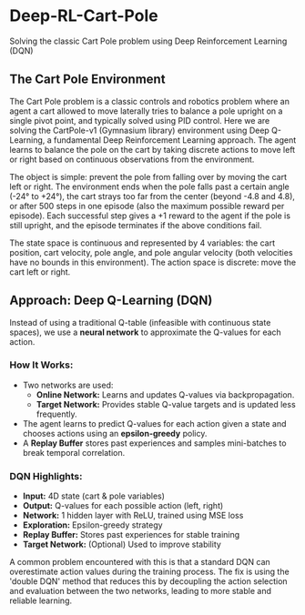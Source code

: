 # Deep-RL-Cart-Pole
Solving the classic Cart Pole problem using Deep Reinforcement Learning (DQN)

## The Cart Pole Environment
The Cart Pole problem is a classic controls and robotics problem where an agent a cart allowed to move laterally tries to balance a pole upright on a single pivot point, and typically solved using PID control. Here we are solving the CartPole-v1 (Gymnasium library) environment using Deep Q-Learning, a fundamental Deep Reinforcement Learning approach. The agent learns to balance the pole on the cart by taking discrete actions to move left or right based on continuous observations from the environment. 



The object is simple: prevent the pole from falling over by moving the cart left or right. 
The environment ends when the pole falls past a certain angle (-24&deg; to +24&deg;), the cart strays too far from the center (beyond -4.8 and 4.8), or after 500 steps in one episode (also the maximum possible reward per episode). Each successful step gives a +1 reward to the agent if the pole is still upright, and the episode terminates if the above conditions fail. 

The state space is continuous and represented by 4 variables: the cart position, cart velocity, pole angle, and pole angular velocity (both velocities have no bounds in this environment). The action space is discrete: move the cart left or right. 

## Approach: Deep Q-Learning (DQN)

Instead of using a traditional Q-table (infeasible with continuous state spaces), we use a **neural network** to approximate the Q-values for each action.

### How It Works:
- Two networks are used:
  - **Online Network:** Learns and updates Q-values via backpropagation.
  - **Target Network:** Provides stable Q-value targets and is updated less frequently.
- The agent learns to predict Q-values for each action given a state and chooses actions using an **epsilon-greedy** policy.
- A **Replay Buffer** stores past experiences and samples mini-batches to break temporal correlation.

### DQN Highlights:
- **Input:** 4D state (cart & pole variables)
- **Output:** Q-values for each possible action (left, right)
- **Network:** 1 hidden layer with ReLU, trained using MSE loss
- **Exploration:** Epsilon-greedy strategy
- **Replay Buffer:** Stores past experiences for stable training
- **Target Network:** (Optional) Used to improve stability

A common problem encountered with this is that a standard DQN can overestimate action values during the training process. The fix is using the 'double DQN' method that reduces this by decoupling the action selection and evaluation between the two networks, leading to more stable and reliable learning.

